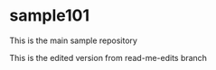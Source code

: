 # sample101
This is the main sample repository

This is the edited version from read-me-edits branch
